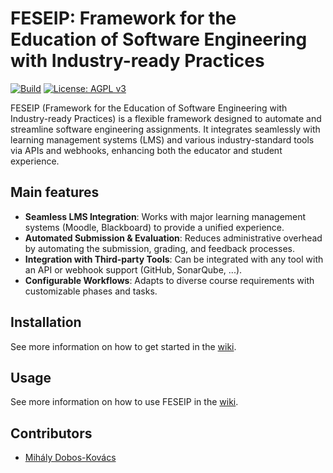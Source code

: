 # FESEIP: Framework for the Education of Software Engineering with Industry-ready Practices

[![Build](https://github.com/ftsrg-softeng/feseip/actions/workflows/build.yml/badge.svg?branch=main)](https://github.com/ftsrg-softeng/feseip/actions/workflows/build.yml) [![License: AGPL v3](https://img.shields.io/badge/License-AGPL_v3-blue.svg)](https://www.gnu.org/licenses/agpl-3.0)

FESEIP (Framework for the Education of Software Engineering with Industry-ready Practices) is a flexible framework designed to automate and streamline software engineering assignments. It integrates seamlessly with learning management systems (LMS) and various industry-standard tools via APIs and webhooks, enhancing both the educator and student experience.

## Main features

- **Seamless LMS Integration**: Works with major learning management systems (Moodle, Blackboard) to provide a unified experience.
- **Automated Submission & Evaluation**: Reduces administrative overhead by automating the submission, grading, and feedback processes.
- **Integration with Third-party Tools**: Can be integrated with any tool with an API or webhook support (GitHub, SonarQube, ...).
- **Configurable Workflows**: Adapts to diverse course requirements with customizable phases and tasks.

## Installation

See more information on how to get started in the [wiki](https://github.com/ftsrg-softeng/feseip/wiki/Installation).

## Usage

See more information on how to use FESEIP in the [wiki](https://github.com/ftsrg-softeng/feseip/wiki/Usage).

## Contributors

- [Mihály Dobos-Kovács](https://github.com/as3810t)
